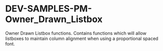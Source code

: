 # DEV-SAMPLES-PM-Owner_Drawn_Listbox
Owner Drawn Listbox functions. Contains  functions which will allow listboxes to maintain column alignment when using a proportional spaced font.
